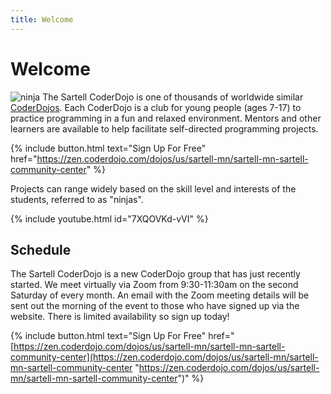 ```yaml
---
title: Welcome
---
```


# Welcome

![ninja](/img/CD-Character-Female-2-4.png#right)
The Sartell CoderDojo is one of thousands of worldwide similar [CoderDojos](https://coderdojo.com/).
Each CoderDojo is a club for young people (ages 7-17) to practice programming in a fun and relaxed
environment. Mentors and other learners are available to help facilitate self-directed programming projects.

{% include button.html text="Sign Up For Free" href="https://zen.coderdojo.com/dojos/us/sartell-mn/sartell-mn-sartell-community-center" %}

Projects can range widely based on the skill level and interests of the students, referred to as "ninjas".

{% include youtube.html id="7XQOVKd-vVI" %}

## Schedule

The Sartell CoderDojo is a new CoderDojo group that has just recently started. We meet virtually via Zoom from 9:30-11:30am on the second Saturday of every month. An email with the Zoom meeting details will be sent out the morning of the event to those who have signed up via the website. There is limited availability so sign up today!

{% include button.html text="Sign Up For Free" href="[https://zen.coderdojo.com/dojos/us/sartell-mn/sartell-mn-sartell-community-center](https://zen.coderdojo.com/dojos/us/sartell-mn/sartell-mn-sartell-community-center "https://zen.coderdojo.com/dojos/us/sartell-mn/sartell-mn-sartell-community-center")" %}
